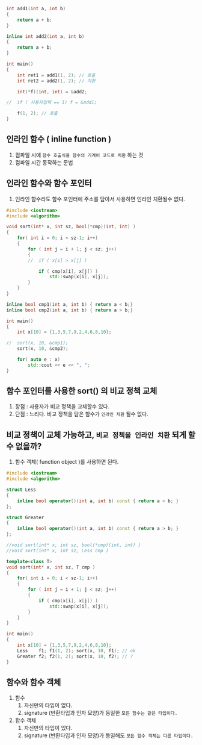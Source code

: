 ```c++
int add1(int a, int b)
{
	return a + b;
}

inline int add2(int a, int b)
{
	return a + b;
}

int main()
{
	int ret1 = add1(1, 2); // 호출
	int ret2 = add2(1, 2); // 치환

	int(*f)(int, int) = &add2;

//	if ( 사용자입력 == 1) f = &add1;

	f(1, 2); // 호출
}
```

## 인라인 함수 ( inline function )
1) 컴파일 시에 `함수 호출식을 함수의 기계어 코드로 치환` 하는 것
2) 컴파일 시간 동작하는 문법

## 인라인 함수와 함수 포인터
1) 인라인 함수라도 함수 포인터에 주소를 담아서 사용하면 인라인 치환될수 없다.

```c++
#include <iostream>
#include <algorithm>

void sort(int* x, int sz, bool(*cmp)(int, int) )
{
	for( int i = 0; i < sz-1; i++)
	{
		for ( int j = i + 1; j < sz; j++)
		{
		//	if ( x[i] > x[j] )

			if ( cmp(x[i], x[j]) )
				std::swap(x[i], x[j]);
		}
	}
}

inline bool cmp1(int a, int b) { return a < b;}
inline bool cmp2(int a, int b) { return a > b;}

int main()
{
	int x[10] = {1,3,5,7,9,2,4,6,8,10};

//	sort(x, 10, &cmp1);
	sort(x, 10, &cmp2);

	for( auto e : x)
		std::cout << e << ", ";
}
```

## 함수 포인터를 사용한 sort() 의 비교 정책 교체
1) 장점 : 사용자가 비교 정책을 교체할수 있다.
2) 단점 : 느리다. 비교 정책을 담은 함수가 `인라인 치환` 될수 없다.

## 비교 정책이 교체 가능하고, `비교 정첵을 인라인 치환` 되게 할수 없을까?
1) 함수 객체( function object )를 사용하면 된다.


```c++
#include <iostream>
#include <algorithm>

struct Less    
{ 
	inline bool operator()(int a, int b) const { return a < b; } 
};

struct Greater 
{
	inline bool operator()(int a, int b) const { return a > b; }
};

//void sort(int* x, int sz, bool(*cmp)(int, int) )
//void sort(int* x, int sz, Less cmp )

template<class T> 
void sort(int* x, int sz, T cmp )
{
	for( int i = 0; i < sz-1; i++)
	{
		for ( int j = i + 1; j < sz; j++)
		{
			if ( cmp(x[i], x[j]) )
				std::swap(x[i], x[j]);
		}
	}
}

int main()
{
	int x[10] = {1,3,5,7,9,2,4,6,8,10};
	Less 	f1; f1(1, 2); sort(x, 10, f1); // ok
	Greater f2; f2(1, 2); sort(x, 10, f2); // ?
}
```

## 함수와 함수 객체
1) 함수
   1) 자신만의 타입이 없다.
   2) signature (반환타입과 인자 모양)가 동일한 `모든 함수는 같은 타입이다.`
2) 함수 객체
   1) 자신만의 타입이 있다.
   2) signature (반환타입과 인자 모양)가 동일해도 `모든 함수 객체는 다른 타입이다.`



